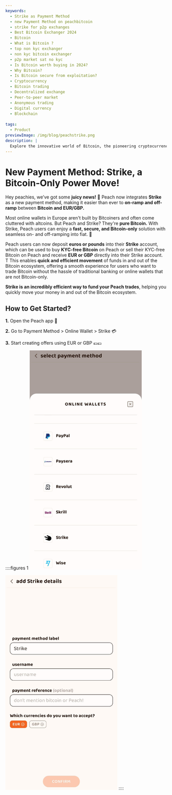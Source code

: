 ```yaml
---
keywords:
  - Strike as Payment Method
  - new Payment Method on peachbitcoin
  - strike for p2p exchanges
  - Best Bitcoin Exchanger 2024
  - Bitcoin
  - What is Bitcoin ?
  - top non kyc exchanger
  - non kyc bitcoin exchanger
  - p2p market sat no kyc
  - Is Bitcoin worth buying in 2024?
  - Why Bitcoin?
  - Is Bitcoin secure from exploitation?
  - Cryptocurrency
  - Bitcoin trading
  - Decentralized exchange
  - Peer-to-peer market
  - Anonymous trading
  - Digital currency
  - Blockchain

tags:
  - Product
previewImage: /img/blog/peachstrike.png
description: |
  Explore the innovative world of Bitcoin, the pioneering cryptocurrency that enables secure, decentralized transactions across a global network. Learn about the top non-KYC Bitcoin exchanges, peer-to-peer trading markets, and the benefits of anonymous Bitcoin transactions. Discover why Bitcoin remains a valuable investment in 2024 and how it maintains security against exploitation.
---
```


# New Payment Method: Strike, a Bitcoin-Only Power Move!

Hey peachies, we’ve got some **juicy news!** 🍑 Peach now integrates **Strike** as a new payment method, making it easier than ever to **on-ramp and off-ramp** between **Bitcoin and EUR/GBP.**

Most online wallets in Europe aren't built by Bitcoiners and often come cluttered with altcoins. But Peach and Strike? They're **pure Bitcoin.** With Strike, Peach users can enjoy a **fast, secure, and Bitcoin-only** solution with seamless on- and off-ramping into fiat. 💸

Peach users can now deposit **euros or pounds** into their **Strike** account, which can be used to buy **KYC-free Bitcoin** on Peach or sell their KYC-free Bitcoin on Peach and receive **EUR or GBP** directly into their Strike account. T
This enables **quick and efficient movement** of funds in and out of the Bitcoin ecosystem, offering a smooth experience for users who want to trade Bitcoin without the hassle of traditional banking or online wallets that are not Bitcoin-only.

**Strike is an incredibly efficient way to fund your Peach trades**, helping you quickly move your money in and out of the Bitcoin ecosystem. 

## How to Get Started?

**1.** Open the Peach app 📱

**2.** Go to Payment Method > Online Wallet > Strike 💳

**3.** Start creating offers using EUR or GBP 💶💷

::::figures 1
<img src="/img/blog/PMstrike/select_strike.jpg" alt="Select Strike" style="width: 80%; max-width: 350px;">

<img src="/img/blog/PMstrike/strike.jpg" alt="Strike" style="width: 80%; max-width: 350px;">
::::
